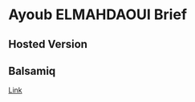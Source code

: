 # Ayoub ELMAHDAOUI Brief

## Hosted Version

## Balsamiq
[Link](https://balsamiq.cloud/seovwfl/p4qc96g)